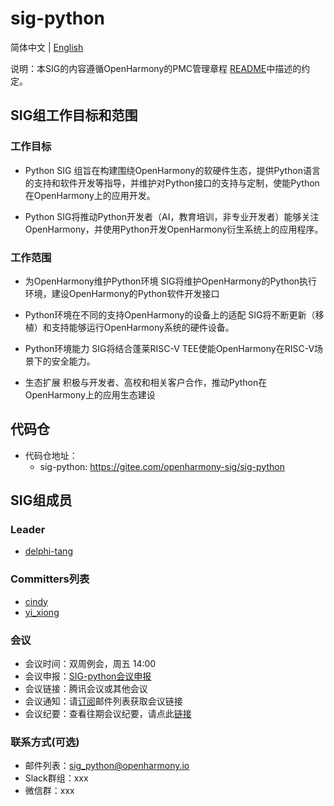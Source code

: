 # sig-python

简体中文 | [English](./README_en.md)

 

说明：本SIG的内容遵循OpenHarmony的PMC管理章程 [README](/zh/pmc.md)中描述的约定。

 


## SIG组工作目标和范围

 

### 工作目标

* Python SIG 组旨在构建围绕OpenHarmony的软硬件生态，提供Python语言的支持和软件开发等指导，并维护对Python接口的支持与定制，使能Python在OpenHarmony上的应用开发。 

* Python SIG将推动Python开发者（AI，教育培训，非专业开发者）能够关注OpenHarmony，并使用Python开发OpenHarmony衍生系统上的应用程序。


### 工作范围

 * 为OpenHarmony维护Python环境
SIG将维护OpenHarmony的Python执行环境，建设OpenHarmony的Python软件开发接口

* Python环境在不同的支持OpenHarmony的设备上的适配
SIG将不断更新（移植）和支持能够运行OpenHarmony系统的硬件设备。

* Python环境能力
SIG将结合蓬莱RISC-V TEE使能OpenHarmony在RISC-V场景下的安全能力。

* 生态扩展
积极与开发者、高校和相关客户合作，推动Python在OpenHarmony上的应用生态建设





## 代码仓

- 代码仓地址：
  - sig-python: https://gitee.com/openharmony-sig/sig-python

## SIG组成员


### Leader

- [delphi-tang](https://gitee.com/delphi-tang)


### Committers列表
- [cindy](https://gitee.com/cindy)
- [yi_xiong](https://gitee.com/yi_xiong)

### 会议
 - 会议时间：双周例会，周五 14:00
 - 会议申报：[SIG-python会议申报](https://shimo.im/sheets/WlArz7M5a1Cr1KA2/)
 - 会议链接：腾讯会议或其他会议
 - 会议通知：请[订阅](https://lists.openatom.io/postorius/lists/sig_python.openharmony.io)邮件列表获取会议链接
 - 会议纪要：查看往期会议纪要，请点此[链接](https://gitee.com/openharmony-sig/docs/tree/master/python/metting)

### 联系方式(可选)

- 邮件列表：[sig_python@openharmony.io](https://lists.openatom.io/postorius/lists/sig_python.openharmony.io/)
- Slack群组：xxx
- 微信群：xxx